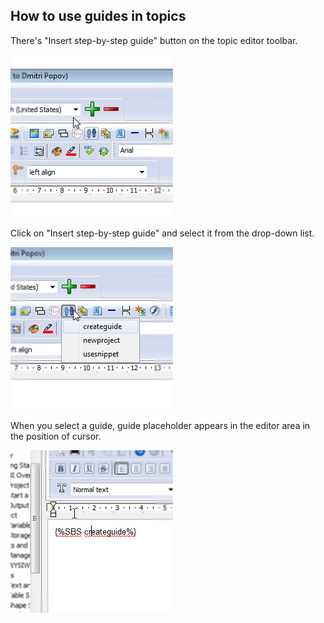 ## How to use guides in topics

There's "Insert step-by-step guide" button on the topic editor toolbar.


![useguide.png](images/useguide.png "useguide.png")


Click on "Insert step-by-step guide" and select it from the drop-down list.


![useguide1.png](images/useguide1.png "useguide1.png")


When you select a guide, guide placeholder appears in the editor area in the position of cursor.


![useguide2.png](images/useguide2.png "useguide2.png")
